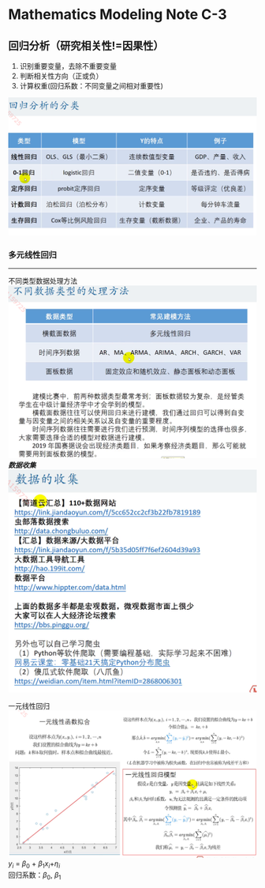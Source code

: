 # Mathematics Modeling Note C-3
## 回归分析（研究相关性!=因果性） 

1. 识别重要变量，去除不重要变量  
2. 判断相关性方向（正或负）
3. 计算权重(回归系数：不同变量之间相对重要性)  

![](./picture/1705858471657.png)

### 多元线性回归
------
不同类型数据处理方法  
![](./picture/1705858684781.png)  
***数据收集***   
![](./picture/1705858801939.png)  

一元线性回归  
![](./picture/1705859536232.png)  
$y_i$ = $\beta_0$ + $\beta_1x_i$+$\eta_i$    
回归系数：$\beta_0$, $\beta_1$  

